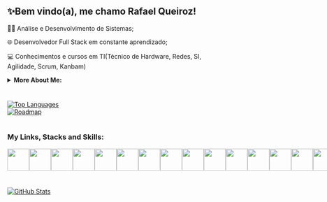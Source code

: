 ## ✨Bem vindo(a), me chamo Rafael Queiroz!

👨‍💻 Análise e Desenvolvimento de Sistemas;

🌐 Desenvolvedor Full Stack em constante aprendizado;

💻 Conhecimentos e cursos em TI(Técnico de Hardware, Redes, SI, Agilidade, Scrum, Kanbam)


<details>
    <summary> <b> More About Me: </b> </summary>
    
- 📚 English: Yes! I can talk, write, listen and read.
- 💬 Tell me your needs and call me to work!
- 📫 How to reach me: potiguarsolutions@gmail.com

</details>

#

<div style="display: flex; position: initial; align-items: stretch; justify-content: space-between;">
    <a href="https://github.com/rafapotiguar/">
    <img src="https://github-readme-stats.vercel.app/api/top-langs?username=rafapotiguar&hide_progress=true&layout=compact&langs_count=8&theme=react"  alt="Top Languages" />
    </a>
</div>

<div style="display: inline-grid; position: relative; align-items: stretch; justify-content: space-between;">
    <a href="https://roadmap.sh/u/rafael">
    <img src="https://roadmap.sh/card/tall/6616ee8e342426a4c80ba9d8?variant=dark"  alt="Roadmap" />
    </a>
</div>

#
### My Links, Stacks and Skills:
<div style="display: flex; align-items: center; justify-content: space-between;">
    <a href="https://www.linkedin.com/in/rafapotiguar/">
    <img width="50" height="50" src="https://cdn.jsdelivr.net/gh/devicons/devicon@latest/icons/linkedin/linkedin-original.svg" /></a>
    <img width="50" height="50" src="https://cdn.jsdelivr.net/gh/devicons/devicon@latest/icons/html5/html5-plain-wordmark.svg" />
    <img width="50" height="50" src="https://cdn.jsdelivr.net/gh/devicons/devicon@latest/icons/css3/css3-plain-wordmark.svg" />
    <img width="50" height="50" src="https://cdn.jsdelivr.net/gh/devicons/devicon@latest/icons/javascript/javascript-original.svg" />
    <img width="50" height="50" src="https://cdn.jsdelivr.net/gh/devicons/devicon@latest/icons/kubernetes/kubernetes-plain-wordmark.svg" />
    <img width="50" height="50" src="https://cdn.jsdelivr.net/gh/devicons/devicon@latest/icons/terraform/terraform-original.svg" />
    <img width="50" height="50" src="https://cdn.jsdelivr.net/gh/devicons/devicon@latest/icons/postgresql/postgresql-plain-wordmark.svg" />
    <img width="50" height="50" src="https://cdn.jsdelivr.net/gh/devicons/devicon@latest/icons/vscode/vscode-original-wordmark.svg" />
    <img width="50" height="50" src="https://cdn.jsdelivr.net/gh/devicons/devicon@latest/icons/python/python-original-wordmark.svg" />
    <img width="50" height="50" src="https://cdn.jsdelivr.net/gh/devicons/devicon@latest/icons/windows11/windows11-original-wordmark.svg" />
    <img width="50" height="50" src="https://cdn.jsdelivr.net/gh/devicons/devicon@latest/icons/linux/linux-original.svg" />
    <img width="50" height="50" src="https://cdn.jsdelivr.net/gh/devicons/devicon@latest/icons/docker/docker-plain-wordmark.svg" />
    <img width="50" height="50" src="https://cdn.jsdelivr.net/gh/devicons/devicon@latest/icons/bootstrap/bootstrap-original-wordmark.svg" />
    <img width="50" height="50" src="https://cdn.jsdelivr.net/gh/devicons/devicon@latest/icons/amazonwebservices/amazonwebservices-plain-wordmark.svg" />
    <img width="50" height="50" src="https://cdn.jsdelivr.net/gh/devicons/devicon@latest/icons/git/git-plain-wordmark.svg" />
</div>            
          
#

<div style="display: flex; justify-content: space-between;">
    <a href="https://github.com/rafapotiguar/">
    <img src="https://github-readme-stats.vercel.app/api?username=rafapotiguar&show_icons=true&theme=react"  alt="GitHub Stats" />
    </a>
</div>
  
#       
